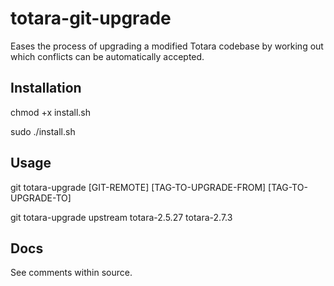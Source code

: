 # totara-git-upgrade
Eases the process of upgrading a modified Totara codebase by working out which conflicts can be automatically accepted.

## Installation
chmod +x install.sh

sudo ./install.sh

## Usage
git totara-upgrade [GIT-REMOTE] [TAG-TO-UPGRADE-FROM] [TAG-TO-UPGRADE-TO]

git totara-upgrade upstream totara-2.5.27 totara-2.7.3

## Docs
See comments within source.
